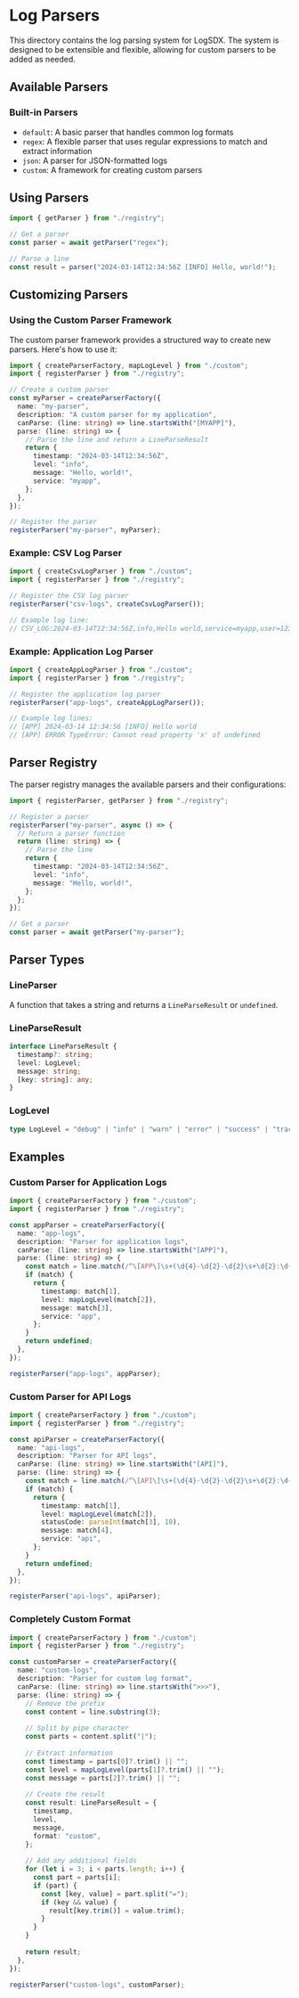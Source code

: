 # Log Parsers

This directory contains the log parsing system for LogSDX. The system is designed to be extensible and flexible, allowing for custom parsers to be added as needed.

## Available Parsers

### Built-in Parsers

- `default`: A basic parser that handles common log formats
- `regex`: A flexible parser that uses regular expressions to match and extract information
- `json`: A parser for JSON-formatted logs
- `custom`: A framework for creating custom parsers

## Using Parsers

```typescript
import { getParser } from "./registry";

// Get a parser
const parser = await getParser("regex");

// Parse a line
const result = parser("2024-03-14T12:34:56Z [INFO] Hello, world!");
```

## Customizing Parsers

### Using the Custom Parser Framework

The custom parser framework provides a structured way to create new parsers. Here's how to use it:

```typescript
import { createParserFactory, mapLogLevel } from "./custom";
import { registerParser } from "./registry";

// Create a custom parser
const myParser = createParserFactory({
  name: "my-parser",
  description: "A custom parser for my application",
  canParse: (line: string) => line.startsWith("[MYAPP]"),
  parse: (line: string) => {
    // Parse the line and return a LineParseResult
    return {
      timestamp: "2024-03-14T12:34:56Z",
      level: "info",
      message: "Hello, world!",
      service: "myapp",
    };
  },
});

// Register the parser
registerParser("my-parser", myParser);
```

### Example: CSV Log Parser

```typescript
import { createCsvLogParser } from "./custom";
import { registerParser } from "./registry";

// Register the CSV log parser
registerParser("csv-logs", createCsvLogParser());

// Example log line:
// CSV_LOG:2024-03-14T12:34:56Z,info,Hello world,service=myapp,user=123
```

### Example: Application Log Parser

```typescript
import { createAppLogParser } from "./custom";
import { registerParser } from "./registry";

// Register the application log parser
registerParser("app-logs", createAppLogParser());

// Example log lines:
// [APP] 2024-03-14 12:34:56 [INFO] Hello world
// [APP] ERROR TypeError: Cannot read property 'x' of undefined
```

## Parser Registry

The parser registry manages the available parsers and their configurations:

```typescript
import { registerParser, getParser } from "./registry";

// Register a parser
registerParser("my-parser", async () => {
  // Return a parser function
  return (line: string) => {
    // Parse the line
    return {
      timestamp: "2024-03-14T12:34:56Z",
      level: "info",
      message: "Hello, world!",
    };
  };
});

// Get a parser
const parser = await getParser("my-parser");
```

## Parser Types

### LineParser

A function that takes a string and returns a `LineParseResult` or `undefined`.

### LineParseResult

```typescript
interface LineParseResult {
  timestamp?: string;
  level: LogLevel;
  message: string;
  [key: string]: any;
}
```

### LogLevel

```typescript
type LogLevel = "debug" | "info" | "warn" | "error" | "success" | "trace";
```

## Examples

### Custom Parser for Application Logs

```typescript
import { createParserFactory } from "./custom";
import { registerParser } from "./registry";

const appParser = createParserFactory({
  name: "app-logs",
  description: "Parser for application logs",
  canParse: (line: string) => line.startsWith("[APP]"),
  parse: (line: string) => {
    const match = line.match(/^\[APP\]\s+(\d{4}-\d{2}-\d{2}\s+\d{2}:\d{2}:\d{2})\s+\[(\w+)\]\s+(.*)$/);
    if (match) {
      return {
        timestamp: match[1],
        level: mapLogLevel(match[2]),
        message: match[3],
        service: "app",
      };
    }
    return undefined;
  },
});

registerParser("app-logs", appParser);
```

### Custom Parser for API Logs

```typescript
import { createParserFactory } from "./custom";
import { registerParser } from "./registry";

const apiParser = createParserFactory({
  name: "api-logs",
  description: "Parser for API logs",
  canParse: (line: string) => line.startsWith("[API]"),
  parse: (line: string) => {
    const match = line.match(/^\[API\]\s+(\d{4}-\d{2}-\d{2}\s+\d{2}:\d{2}:\d{2})\s+(\w+)\s+(\d{3})\s+(.*)$/);
    if (match) {
      return {
        timestamp: match[1],
        level: mapLogLevel(match[2]),
        statusCode: parseInt(match[3], 10),
        message: match[4],
        service: "api",
      };
    }
    return undefined;
  },
});

registerParser("api-logs", apiParser);
```

### Completely Custom Format

```typescript
import { createParserFactory } from "./custom";
import { registerParser } from "./registry";

const customParser = createParserFactory({
  name: "custom-logs",
  description: "Parser for custom log format",
  canParse: (line: string) => line.startsWith(">>>"),
  parse: (line: string) => {
    // Remove the prefix
    const content = line.substring(3);
    
    // Split by pipe character
    const parts = content.split("|");
    
    // Extract information
    const timestamp = parts[0]?.trim() || "";
    const level = mapLogLevel(parts[1]?.trim() || "");
    const message = parts[2]?.trim() || "";
    
    // Create the result
    const result: LineParseResult = {
      timestamp,
      level,
      message,
      format: "custom",
    };
    
    // Add any additional fields
    for (let i = 3; i < parts.length; i++) {
      const part = parts[i];
      if (part) {
        const [key, value] = part.split("=");
        if (key && value) {
          result[key.trim()] = value.trim();
        }
      }
    }
    
    return result;
  },
});

registerParser("custom-logs", customParser);
``` 